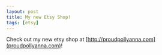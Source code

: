 ```yaml
---
layout: post
title: My new Etsy Shop!
tags: [etsy]
---
```


Check out my new etsy shop at [http://proudpollyanna.com](proudpollyanna.com)!
